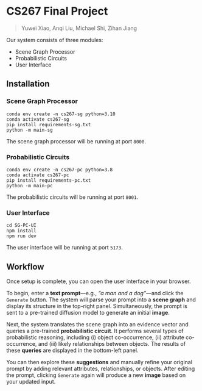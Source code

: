 # CS267 Final Project

> Yuwei Xiao, Anqi Liu, Michael Shi, Zihan Jiang

Our system consists of three modules:
* Scene Graph Processor
* Probabilistic Circuits
* User Interface

## Installation

### Scene Graph Processor

```
conda env create -n cs267-sg python=3.10
conda activate cs267-sg
pip install requirements-sg.txt
python -m main-sg
```

The scene graph processor will be running at port `8000`.

### Probabilistic Circuits

```
conda env create -n cs267-pc python=3.8
conda activate cs267-pc
pip install requirements-pc.txt
python -m main-pc
```

The probabilistic circuits will be running at port `8001`.

### User Interface

```
cd SG-PC-UI
npm install
npm run dev
```

The user interface will be running at port `5173`.

## Workflow

Once setup is complete, you can open the user interface in your browser.

To begin, enter a **text prompt**—e.g., *“a man and a dog”*—and click the `Generate` button. The system will parse your prompt into a **scene graph** and display its structure in the top-right panel. Simultaneously, the prompt is sent to a pre-trained diffusion model to generate an initial **image**.

Next, the system translates the scene graph into an evidence vector and queries a pre-trained **probabilistic circuit**. It performs several types of probabilistic reasoning, including (i) object co-occurrence, (ii) attribute co-occurrence, and (iii) likely relationships between objects. The results of these **queries** are displayed in the bottom-left panel.

You can then explore these **suggestions** and manually refine your original prompt by adding relevant attributes, relationships, or objects. After editing the prompt, clicking `Generate` again will produce a new **image** based on your updated input.



